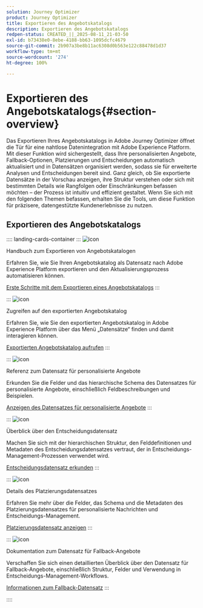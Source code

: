 ```yaml
---
solution: Journey Optimizer
product: Journey Optimizer
title: Exportieren des Angebotskatalogs
description: Exportieren des Angebotskatalogs
redpen-status: CREATED_||_2025-08-11_21-03-50
exl-id: b73438e0-8ebe-4188-bb63-1095dcfc4679
source-git-commit: 2b907a3be8b11ac6308d0b563e122c88478d1d37
workflow-type: tm+mt
source-wordcount: '274'
ht-degree: 100%

---
```


# Exportieren des Angebotskatalogs{#section-overview}

Das Exportieren Ihres Angebotskatalogs in Adobe Journey Optimizer öffnet die Tür für eine nahtlose Datenintegration mit Adobe Experience Platform. Mit dieser Funktion wird sichergestellt, dass Ihre personalisierten Angebote, Fallback-Optionen, Platzierungen und Entscheidungen automatisch aktualisiert und in Datensätzen organisiert werden, sodass sie für erweiterte Analysen und Entscheidungen bereit sind. Ganz gleich, ob Sie exportierte Datensätze in der Vorschau anzeigen, ihre Struktur verstehen oder sich mit bestimmten Details wie Rangfolgen oder Einschränkungen befassen möchten – der Prozess ist intuitiv und effizient gestaltet. Wenn Sie sich mit den folgenden Themen befassen, erhalten Sie die Tools, um diese Funktion für präzisere, datengestützte Kundenerlebnisse zu nutzen.

## Exportieren des Angebotskatalogs

:::: landing-cards-container
:::
![icon](https://cdn.experienceleague.adobe.com/icons/circle-play.svg)

Handbuch zum Exportieren von Angebotskatalogen

Erfahren Sie, wie Sie Ihren Angebotskatalog als Datensatz nach Adobe Experience Platform exportieren und den Aktualisierungsprozess automatisieren können.

[Erste Schritte mit dem Exportieren eines Angebotskatalogs](../using/offers/export-catalog/get-started-export.md)
:::

:::
![icon](https://cdn.experienceleague.adobe.com/icons/list-check.svg)

Zugreifen auf den exportierten Angebotskatalog

Erfahren Sie, wie Sie den exportierten Angebotskatalog in Adobe Experience Platform über das Menü „Datensätze“ finden und damit interagieren können.

[Exportierten Angebotskatalog aufrufen](../using/offers/export-catalog/access-dataset.md)
:::

:::
![icon](https://cdn.experienceleague.adobe.com/icons/code-branch.svg)

Referenz zum Datensatz für personalisierte Angebote

Erkunden Sie die Felder und das hierarchische Schema des Datensatzes für personalisierte Angebote, einschließlich Feldbeschreibungen und Beispielen.

[Anzeigen des Datensatzes für personalisierte Angebote](../using/offers/export-catalog/export-offers.md)
:::

:::
![icon](https://cdn.experienceleague.adobe.com/icons/code-branch.svg)

Überblick über den Entscheidungsdatensatz

Machen Sie sich mit der hierarchischen Struktur, den Felddefinitionen und Metadaten des Entscheidungsdatensatzes vertraut, der in Entscheidungs-Management-Prozessen verwendet wird.

[Entscheidungsdatensatz erkunden](../using/offers/export-catalog/export-decisions.md)
:::

:::
![icon](https://cdn.experienceleague.adobe.com/icons/puzzle-piece.svg)

Details des Platzierungsdatensatzes

Erfahren Sie mehr über die Felder, das Schema und die Metadaten des Platzierungsdatensatzes für personalisierte Nachrichten und Entscheidungs-Management.

[Platzierungsdatensatz anzeigen](../using/offers/export-catalog/export-placements.md)
:::

:::
![icon](https://cdn.experienceleague.adobe.com/icons/puzzle-piece.svg)

Dokumentation zum Datensatz für Fallback-Angebote

Verschaffen Sie sich einen detaillierten Überblick über den Datensatz für Fallback-Angebote, einschließlich Struktur, Felder und Verwendung in Entscheidungs-Management-Workflows.

[Informationen zum Fallback-Datensatz](../using/offers/export-catalog/export-fallback.md)
:::

::::

